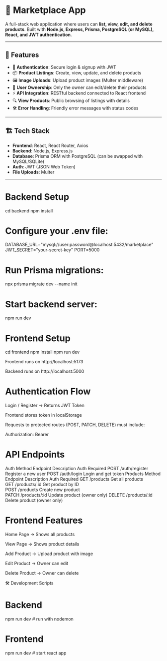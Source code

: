 # 🛒 Marketplace App  

A full-stack web application where users can **list, view, edit, and delete products**. Built with **Node.js, Express, Prisma, PostgreSQL (or MySQL), React, and JWT authentication**.  

---

## 🚀 Features  

- 🔐 **Authentication**: Secure login & signup with JWT  
- 📦 **Product Listings**: Create, view, update, and delete products  
- 🖼️ **Image Uploads**: Upload product images (Multer middleware)  
- 👤 **User Ownership**: Only the owner can edit/delete their products  
- ⚡ **API Integration**: RESTful backend connected to React frontend  
- 🔍 **View Products**: Public browsing of listings with details  
- 🛠️ **Error Handling**: Friendly error messages with status codes  

---

## 🏗️ Tech Stack  

- **Frontend**: React, React Router, Axios  
- **Backend**: Node.js, Express.js  
- **Database**: Prisma ORM with PostgreSQL (can be swapped with MySQL/SQLite)  
- **Auth**: JWT (JSON Web Token)  
- **File Uploads**: Multer  

---

# Backend Setup
cd backend
npm install


# Configure your .env file:

DATABASE_URL="mysql://user:password@localhost:5432/marketplace"
JWT_SECRET="your-secret-key"
PORT=5000


# Run Prisma migrations:

npx prisma migrate dev --name init


# Start backend server:

npm run dev

# Frontend Setup
cd frontend
npm install
npm run dev


Frontend runs on http://localhost:5173

Backend runs on http://localhost:5000

# Authentication Flow

Login / Register → Returns JWT Token

Frontend stores token in localStorage

Requests to protected routes (POST, PATCH, DELETE) must include:

Authorization: Bearer <token>

# API Endpoints
Auth
Method	Endpoint	Description	Auth Required
POST	/auth/register	Register a new user	
POST	/auth/login	Login and get token	
Products
Method	Endpoint	Description	Auth Required
GET	/products	Get all products	
GET	/products/:id	Get product by ID	
POST	/products	Create new product	
PATCH	/products/:id	Update product (owner only)	
DELETE	/products/:id	Delete product (owner only)	
# Frontend Features

Home Page → Shows all products

View Page → Shows product details

Add Product → Upload product with image

Edit Product → Owner can edit

Delete Product → Owner can delete

🛠️ Development Scripts

# Backend

npm run dev   # run with nodemon


# Frontend

npm run dev   # start react app






